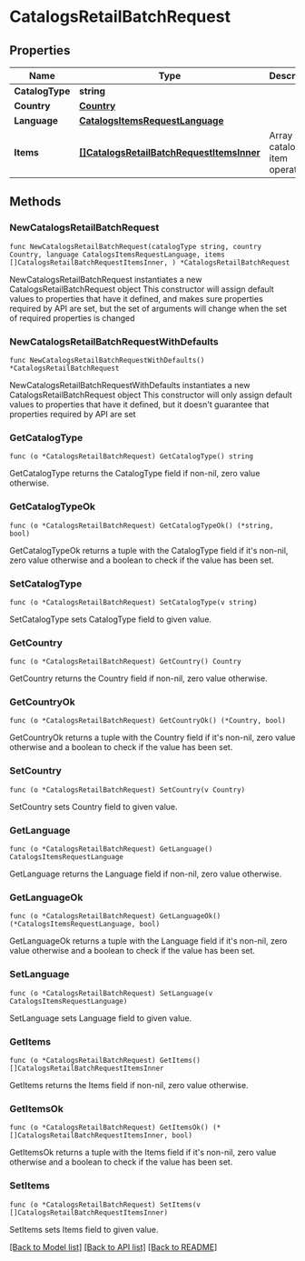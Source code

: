 # CatalogsRetailBatchRequest

## Properties

Name | Type | Description | Notes
------------ | ------------- | ------------- | -------------
**CatalogType** | **string** |  | 
**Country** | [**Country**](Country.md) |  | 
**Language** | [**CatalogsItemsRequestLanguage**](CatalogsItemsRequestLanguage.md) |  | 
**Items** | [**[]CatalogsRetailBatchRequestItemsInner**](CatalogsRetailBatchRequestItemsInner.md) | Array with catalogs item operations | 

## Methods

### NewCatalogsRetailBatchRequest

`func NewCatalogsRetailBatchRequest(catalogType string, country Country, language CatalogsItemsRequestLanguage, items []CatalogsRetailBatchRequestItemsInner, ) *CatalogsRetailBatchRequest`

NewCatalogsRetailBatchRequest instantiates a new CatalogsRetailBatchRequest object
This constructor will assign default values to properties that have it defined,
and makes sure properties required by API are set, but the set of arguments
will change when the set of required properties is changed

### NewCatalogsRetailBatchRequestWithDefaults

`func NewCatalogsRetailBatchRequestWithDefaults() *CatalogsRetailBatchRequest`

NewCatalogsRetailBatchRequestWithDefaults instantiates a new CatalogsRetailBatchRequest object
This constructor will only assign default values to properties that have it defined,
but it doesn't guarantee that properties required by API are set

### GetCatalogType

`func (o *CatalogsRetailBatchRequest) GetCatalogType() string`

GetCatalogType returns the CatalogType field if non-nil, zero value otherwise.

### GetCatalogTypeOk

`func (o *CatalogsRetailBatchRequest) GetCatalogTypeOk() (*string, bool)`

GetCatalogTypeOk returns a tuple with the CatalogType field if it's non-nil, zero value otherwise
and a boolean to check if the value has been set.

### SetCatalogType

`func (o *CatalogsRetailBatchRequest) SetCatalogType(v string)`

SetCatalogType sets CatalogType field to given value.


### GetCountry

`func (o *CatalogsRetailBatchRequest) GetCountry() Country`

GetCountry returns the Country field if non-nil, zero value otherwise.

### GetCountryOk

`func (o *CatalogsRetailBatchRequest) GetCountryOk() (*Country, bool)`

GetCountryOk returns a tuple with the Country field if it's non-nil, zero value otherwise
and a boolean to check if the value has been set.

### SetCountry

`func (o *CatalogsRetailBatchRequest) SetCountry(v Country)`

SetCountry sets Country field to given value.


### GetLanguage

`func (o *CatalogsRetailBatchRequest) GetLanguage() CatalogsItemsRequestLanguage`

GetLanguage returns the Language field if non-nil, zero value otherwise.

### GetLanguageOk

`func (o *CatalogsRetailBatchRequest) GetLanguageOk() (*CatalogsItemsRequestLanguage, bool)`

GetLanguageOk returns a tuple with the Language field if it's non-nil, zero value otherwise
and a boolean to check if the value has been set.

### SetLanguage

`func (o *CatalogsRetailBatchRequest) SetLanguage(v CatalogsItemsRequestLanguage)`

SetLanguage sets Language field to given value.


### GetItems

`func (o *CatalogsRetailBatchRequest) GetItems() []CatalogsRetailBatchRequestItemsInner`

GetItems returns the Items field if non-nil, zero value otherwise.

### GetItemsOk

`func (o *CatalogsRetailBatchRequest) GetItemsOk() (*[]CatalogsRetailBatchRequestItemsInner, bool)`

GetItemsOk returns a tuple with the Items field if it's non-nil, zero value otherwise
and a boolean to check if the value has been set.

### SetItems

`func (o *CatalogsRetailBatchRequest) SetItems(v []CatalogsRetailBatchRequestItemsInner)`

SetItems sets Items field to given value.



[[Back to Model list]](../README.md#documentation-for-models) [[Back to API list]](../README.md#documentation-for-api-endpoints) [[Back to README]](../README.md)


